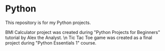# Python
This repository is for my Python projects.

BMI Calculator project was created during "Python Projects for Beginners" tutorial by Alex the Analyst.
\n
Tic Tac Toe game was created as a final project during "Python Essentials 1" course.
